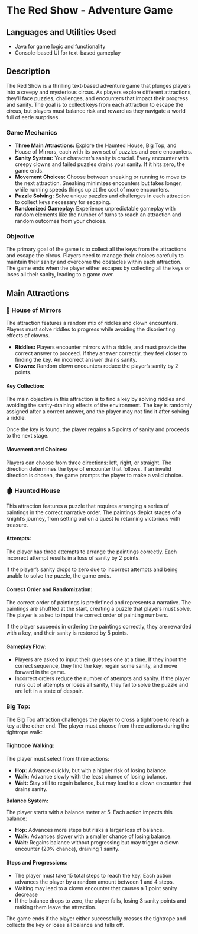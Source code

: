 <h1>The Red Show - Adventure Game</h1>

<h2>Languages and Utilities Used</h2>
<ul>
  <li>Java for game logic and functionality</li>
  <li>Console-based UI for text-based gameplay</li>
</ul>

<h2>Description</h2>
The Red Show is a thrilling text-based adventure game that plunges players into a creepy and mysterious circus. As players explore different attractions, they’ll face puzzles, challenges, and encounters that impact their progress and sanity. The goal is to collect keys from each attraction to escape the circus, but players must balance risk and reward as they navigate a world full of eerie surprises.
<br />

<h3>Game Mechanics</h3>
<ul>
  <li><b>Three Main Attractions:</b> Explore the Haunted House, Big Top, and House of Mirrors, each with its own set of puzzles and eerie encounters.</li>
  <li><b>Sanity System:</b> Your character’s sanity is crucial. Every encounter with creepy clowns and failed puzzles drains your sanity. If it hits zero, the game ends.</li>
  <li><b>Movement Choices:</b> Choose between sneaking or running to move to the next attraction. Sneaking minimizes encounters but takes longer, while running speeds things up at the cost of more encounters.</li>
  <li><b>Puzzle Solving:</b> Solve unique puzzles and challenges in each attraction to collect keys necessary for escaping.</li>
  <li><b>Randomized Gameplay:</b> Experience unpredictable gameplay with random elements like the number of turns to reach an attraction and random outcomes from your choices.</li>
</ul>

<h3>Objective</h3>
The primary goal of the game is to collect all the keys from the attractions and escape the circus. Players need to manage their choices carefully to maintain their sanity and overcome the obstacles within each attraction. The game ends when the player either escapes by collecting all the keys or loses all their sanity, leading to a game over.

<h2>Main Attractions</h2>
<h3>🎫 House of Mirrors</h3>
<p>The attraction features a random mix of riddles and clown encounters. Players must solve riddles to progress while avoiding the disorienting effects of clowns.</p>
<ul>
  <li><b>Riddles:</b> Players encounter mirrors with a riddle, and must provide the correct answer to proceed. If they answer correctly, they feel closer to finding the key. An incorrect answer drains sanity.</li>
  <li><b>Clowns:</b> Random clown encounters reduce the player’s sanity by 2 points.</li>
</ul>

<h4>Key Collection:</h4>
<p>The main objective in this attraction is to find a key by solving riddles and avoiding the sanity-draining effects of the environment. The key is randomly assigned after a correct answer, and the player may not find it after solving a riddle.</p>
<p>Once the key is found, the player regains a 5 points of sanity and proceeds to the next stage.</p>

<h4>Movement and Choices:</h4>
<p>Players can choose from three directions: left, right, or straight. The direction determines the type of encounter that follows. If an invalid direction is chosen, the game prompts the player to make a valid choice.</p>

<h3>🏚 Haunted House</h3>
<p>This attraction features a puzzle that requires arranging a series of paintings in the correct narrative order. The paintings depict stages of a knight’s journey, from setting out on a quest to returning victorious with treasure.</p>

<h4>Attempts:</h4>
<p>The player has three attempts to arrange the paintings correctly. Each incorrect attempt results in a loss of sanity by 2 points.</p>
<p>If the player’s sanity drops to zero due to incorrect attempts and being unable to solve the puzzle, the game ends.</p>

<h4>Correct Order and Randomization:</h4>
<p>The correct order of paintings is predefined and represents a narrative. The paintings are shuffled at the start, creating a puzzle that players must solve. The player is asked to input the correct order of painting numbers.</p>
<p>If the player succeeds in ordering the paintings correctly, they are rewarded with a key, and their sanity is restored by 5 points.</p>

<h4>Gameplay Flow:</h4>
<ul>
  <li>Players are asked to input their guesses one at a time. If they input the correct sequence, they find the key, regain some sanity, and move forward in the game.</li>
  <li>Incorrect orders reduce the number of attempts and sanity. If the player runs out of attempts or loses all sanity, they fail to solve the puzzle and are left in a state of despair.</li>
</ul>

<h3>Big Top:</h3>
<p>The Big Top attraction challenges the player to cross a tightrope to reach a key at the other end. The player must choose from three actions during the tightrope walk:</p>

<h4>Tightrope Walking:</h4>
<p>The player must select from three actions:</p>
<ul>
    <li><b>Hop:</b> Advance quickly, but with a higher risk of losing balance.</li>
    <li><b>Walk:</b> Advance slowly with the least chance of losing balance.</li>
    <li><b>Wait:</b> Stay still to regain balance, but may lead to a clown encounter that drains sanity.</li>
</ul>
  
<b>Balance System:</b> 
<p>The player starts with a balance meter at 5. Each action impacts this balance:</p>
<ul>
    <li><b>Hop:</b> Advances more steps but risks a larger loss of balance.</li>
    <li><b>Walk:</b> Advances slower with a smaller chance of losing balance.</li>
    <li><b>Wait:</b> Regains balance without progressing but may trigger a clown encounter (20% chance), draining 1 sanity.</li>
</ul>

<h4>Steps and Progressions:</h4>
<ul>
    <li>The player must take 15 total steps to reach the key. Each action advances the player by a random amount between 1 and 4 steps.</li>
    <li>Waiting may lead to a clown encounter that causes a 1 point sanity decrease</li>
    <li>If the balance drops to zero, the player falls, losing 3 sanity points and making them leave the attraction.</li>
</ul>

<p>The game ends if the player either successfully crosses the tightrope and collects the key or loses all balance and falls off.</p>
